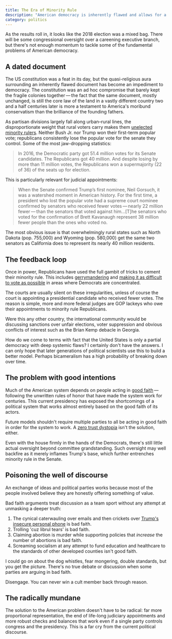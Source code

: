 ```yaml
---
title: The Era of Minority Rule 
description: "American democracy is inherently flawed and allows for a rural minority rule. We need to look at ways to correct this"
category: politics
--- 
```


As the results roll in, it looks like the 2018 election was a mixed bag. There will be some congressional oversight over a careening executive branch, but there's not enough momentum to tackle some of the fundamental problems of American democracy. 

## A dated document 

The US constitution was a feat in its day, but the quasi-religious aura surrounding an inherently flawed document has become an impediment to democracy. The constitution was an ad hoc compromise that barely kept the fragile colonies together&thinsp;—&thinsp;the fact that the same document, mostly unchanged, is still the core law of the land in a vastly different country two and a half centuries later is more a testament to America's moribund conservatism than the brilliance of the founding fathers. 

As partisan divisions largely fall along urban–rural lines, the disproportionate weight that rural voters carry makes them [unelected minority rulers][rmr]. Neither Bush Jr. nor Trump won their first-term popular vote; republicans consistently lose the popular vote for the senate they control. Some of the most jaw-dropping statistics: 

>  In 2016, the Democratic party got 51.4 million votes for its Senate candidates. The Republicans got 40 million. And despite losing by more than 11 million votes, the Republicans won a supermajority (22 of 36) of the seats up for election.

This is particularly relevant for judicial appointments: 

> When the Senate confirmed Trump’s first nominee, Neil Gorsuch, it was a watershed moment in American history. For the first time, a president who lost the popular vote had a supreme court nominee confirmed by senators who received fewer votes&thinsp;—&thinsp;nearly 22 million fewer&thinsp;—&thinsp;than the senators that voted against him...[T]he senators who voted for the confirmation of Brett Kavanaugh represent 38 million fewer people than the ones who voted no.

The most obvious issue is that overwhelmingly rural states such as North Dakota (pop. 755,000) and Wyoming (pop. 580,000) get the same two senators as California does to represent its nearly 40 million residents.  

## The feedback loop 

Once in power, Republicans have used the full gambit of tricks to cement their minority rule. This includes [gerrymandering][ger] and [making it as difficult to vote as possible][ast] in areas where Democrats are concentrated. 

The courts are usually silent on these irregularities, unless of course the court is appointing a presidential candidate who received fewer votes. The reason is simple, more and more federal judges are GOP lackeys who owe their appointments to minority rule Republicans. 

Were this any other country, the international community would be discussing sanctions over unfair elections, voter suppression and obvious conflicts of interest such as the Brian Kemp debacle in Georgia. 

How do we come to terms with fact that the United States is only a partial democracy with deep systemic flaws? I certainly don't have the answers. I can only hope that later generations of political scientists use this to build a better model. Perhaps bicameralism has a high probability of breaking down over time.

## The problem with good intentions

Much of the American system depends on people acting in [good faith][gdf]&thinsp;—&thinsp;following the unwritten rules of honor that have made the system work for centuries. This current presidency has exposed the shortcomings of a political system that works almost entirely based on the good faith of its actors.     

Future models shouldn't require multiple parties to all be acting in good faith in order for the system to work. A [zero trust dystopia][dys] isn't the solution, either. 

Even with the house firmly in the hands of the Democrats, there's still little actual oversight beyond committee grandstanding. Such oversight may well backfire as it merely inflames Trump's base, which further entrenches minority rule in the Senate. 

## Poisoning the well of discourse 

An exchange of ideas and political parties works because most of the people involved believe they are honestly offering something of value. 

Bad faith arguments treat discussion as a team sport without any attempt at unmasking a deeper truth: 
1. The cynical caterwauling over emails and then crickets over [Trump's insecure personal phone][phn] is bad faith. 
2. Trolling 'cuz librul tears' is bad faith. 
3. Claiming abortion is murder while supporting policies that *increase* the number of abortions is bad faith. 
4. Screaming socialism at any attempt to fund education and healthcare to the standards of other developed counties isn't good faith. 

I could go on about the dog whistles, fear mongering, double standards, but you get the picture. There's no true debate or discussion when some parties are arguing in bad faith.

Disengage. You can never win a cult member back through reason. 

## The radically mundane 

The solution to the American problem doesn't have to be radical: far more proportional representation, the end of life-long judiciary appointments and more robust checks and balances that work even if a single party controls congress and the presidency. This is a far cry from the current political discourse.

[rmr]: https://www.theguardian.com/commentisfree/2018/nov/04/america-minority-rule-voter-suppression-gerrymandering-supreme-court
[ger]: https://www.washingtonpost.com/news/wonk/wp/2016/01/13/this-is-actually-what-america-would-look-like-without-gerrymandering/
[ast]: https://www.theatlantic.com/ideas/archive/2018/11/georgia-governor-kemp-abrams/575095/
[phn]: https://www.nytimes.com/2018/10/24/us/politics/trump-phone-security.html
[gdf]: /blog/keyes-constant#good-faith 
[dys]: /blog/technology-wont-solve-political-problems